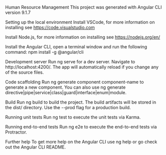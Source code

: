 Human Resource Management
This project was generated with Angular CLI version 9.1.7

Setting up the local environment
Install VSCode, for more information on installing see https://code.visualstudio.com

Install Node.js, for more information on installing see https://nodejs.org/en/

Install the Angular CLI, open a terminal window and run the following command: npm install -g @angular/cli

Development server
Run ng serve for a dev server. Navigate to http://localhost:4200/. The app will automatically reload if you change any of the source files.

Code scaffolding
Run ng generate component component-name to generate a new component. You can also use ng generate directive|pipe|service|class|guard|interface|enum|module.

Build
Run ng build to build the project. The build artifacts will be stored in the dist/ directory. Use the --prod flag for a production build.

Running unit tests
Run ng test to execute the unit tests via Karma.

Running end-to-end tests
Run ng e2e to execute the end-to-end tests via Protractor.

Further help
To get more help on the Angular CLI use ng help or go check out the Angular CLI README.
